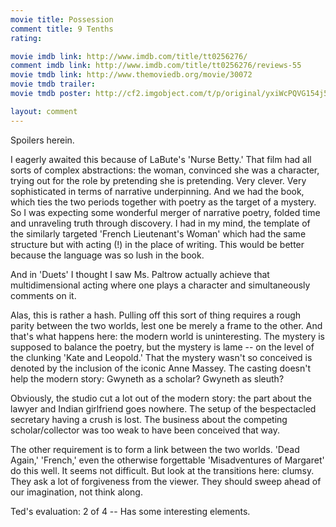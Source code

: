 ```yaml
---
movie title: Possession
comment title: 9 Tenths
rating: 

movie imdb link: http://www.imdb.com/title/tt0256276/
comment imdb link: http://www.imdb.com/title/tt0256276/reviews-55
movie tmdb link: http://www.themoviedb.org/movie/30072
movie tmdb trailer: 
movie tmdb poster: http://cf2.imgobject.com/t/p/original/yxiWcPQVG154j5bfQVs2xRbPjJ.jpg

layout: comment
---
```


Spoilers herein.

I eagerly awaited this because of LaBute's 'Nurse Betty.' That film had all sorts of complex abstractions: the woman, convinced she was a character, trying out for the role by pretending she is pretending. Very clever. Very sophisticated in terms of narrative underpinning. And we had the book, which ties the two periods together with poetry as the target of a mystery. So I was expecting some wonderful merger of narrative poetry, folded time and unraveling truth through discovery. I had in my mind, the template of the similarly targeted 'French Lieutenant's Woman' which had the same structure but with acting (!) in the place of writing. This would be better because the language was so lush in the book.

And in 'Duets' I thought I saw Ms. Paltrow actually achieve that multidimensional acting where one plays a character and simultaneously comments on it.

Alas, this is rather a hash. Pulling off this sort of thing requires a rough parity between the two worlds, lest one be merely a frame to the other. And that's what happens here: the modern world is uninteresting. The mystery is supposed to balance the poetry, but the mystery is lame -- on the level of the clunking 'Kate and Leopold.' That the mystery wasn't so conceived is denoted by the inclusion of the iconic Anne Massey. The casting doesn't help the modern story: Gwyneth as a scholar? Gwyneth as sleuth?

Obviously, the studio cut a lot out of the modern story: the part about the lawyer and Indian girlfriend goes nowhere. The setup of the bespectacled secretary having a crush is lost. The business about the competing scholar/collector was too weak to have been conceived that way.

The other requirement is to form a link between the two worlds. 'Dead Again,' 'French,' even the otherwise forgettable 'Misadventures of Margaret' do this well. It seems not difficult. But look at the transitions here: clumsy. They ask a lot of forgiveness from the viewer. They should sweep ahead of our imagination, not think along.

Ted's evaluation: 2 of 4 -- Has some interesting elements.